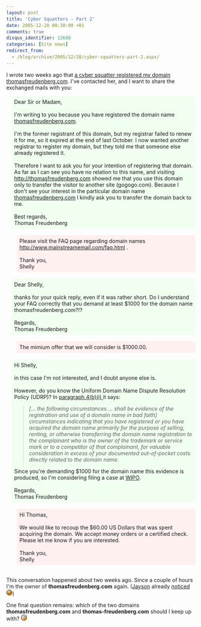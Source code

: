 ```yaml
---
layout: post
title: 'Cyber Squatters - Part 2'
date: 2005-12-28 00:30:00 +01
comments: true
disqus_identifier: 12680
categories: [Site news]
redirect_from:
  - /blog/archive/2005/12/28/cyber-squatters-part-2.aspx/
---
```


I wrote two weeks ago that [a cyber squatter registered my domain thomasfreudenberg.com](/archive/2005/12/10/cyber-squatters-suck/). I've contacted her, and I want to share the exchanged mails with you:

<div style="padding:0.5em;margin-left:1em;background-color:#f0fff0;">Dear Sir or Madam,<br /><br />I&#39;m writing to you because you have registered the domain name <a href="http://thomasfreudenberg.com">thomasfreudenberg.com</a>.<br /><br />I&#39;m the former registrant of this domain, but my registrar failed to renew it for me, so it expired at the end of last October. I now wanted another registrar to register my domain, but they told me that someone else already registered it.<br /><br />Therefore I want to ask you for your intention of registering that domain. As far as I can see you have no relation to this name, and visiting <a href="http://thomasfreudenberg.com">http://thomasfreudenberg.com</a> showed me that you use this domain only to transfer the visitor to another site (gogogo.com). Because I don&#39;t see your interest in the particular domain name <a href="http://thomasfreudenberg.com">thomasfreudenberg.com</a> I kindly ask you to transfer the domain back to me.<br /><br />Best regards,<br />Thomas Freudenberg</div>
<br/>
<div style="padding:0.5em;margin-left:2em;background-color:#fff0f0;"><span>Please visit the FAQ page regarding domain names <a href="http://www.mainstreamemail.com/faq.html">http://www.mainstreamemail.com/faq.html</a> .</span><br /><br />Thank you,<br />Shelly</div>
<br/>
<div style="padding:0.5em;margin-left:1em;background-color:#f0fff0;">Dear Shelly,<br /><br />thanks for your quick reply, even if it was rather short. Do I understand your FAQ correctly that you demand at least $1000 for the domain name thomasfreudenberg.com?!?<br /><br />Regards,<br />Thomas Freudenberg</div>
<br/>
<div style="padding:0.5em;margin-left:2em;background-color:#fff0f0;">The mimium offer that we will consider is $1000.00.</div>
<br/>
<div style="padding:0.5em;margin-left:1em;background-color:#f0fff0;">Hi Shelly,<br /><br />in this case I&#39;m not interested, and I doubt anyone else is.<br /><br />However, do you know the Uniform Domain Name Dispute Resolution Policy (UDRP)? In <a href="http://www.icann.org/udrp/udrp-policy-24oct99.htm#4bi">paragraph 4(b)(i) </a>it says:<blockquote><em>[... the following circumstances ... shall be evidence of the registration and use of a domain name in bad faith] circumstances indicating that you have registered or you have acquired the domain name primarily for the purpose of selling, renting, or otherwise transferring the domain name registration to the complainant who is the owner of the trademark or service mark or to a competitor of that complainant, for valuable consideration in excess of your documented out-of-pocket costs directly related to the domain name.</em></blockquote>Since you&#39;re demanding $1000 for the domain name this evidence is produced, so I&#39;m considering filing a case at <a href="http://arbiter.wipo.int/domains/gtld/udrp/index.html">WIPO</a>.<br /><br />Regards,<br />Thomas Freudenberg</div>
<br/>
<div style="padding:0.5em;margin-left:2em;background-color:#fff0f0;">Hi Thomas,<br /><br />We would like to recoup the $60.00 US Dollars that was spent acquiring the domain. We accept money orders or a certified check. Please let me know if you are interested.<br /><br />Thank you,<br />Shelly</div>
<br/>

This conversation happened about two weeks ago. Since a couple of hours I'm the owner of **thomasfreudenberg.com** again. ([Jayson](?U=http%3a%2f%2fjaysonknight.com%2fblog) already [noticed](/archive/2005/12/10/cyber-squatters-suck/) ![](/files/archive/smiley_wink.gif))

One final question remains: which of the two domains **thomasfreudenberg.com** and **thomas-freudenberg.com** should I keep up with? ![](/files/archive/smiley_doh.gif)

